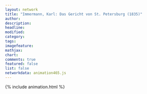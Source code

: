 ```yaml
---
layout: network
title: "Immermann, Karl: Das Gericht von St. Petersburg (1835)"
author:
description:
headline:
modified:
category:
tags:
imagefeature: 
mathjax: 
chart: 
comments: true
featured: false
list: false
networkdata: animation465.js
---
```

{% include animation.html %}
